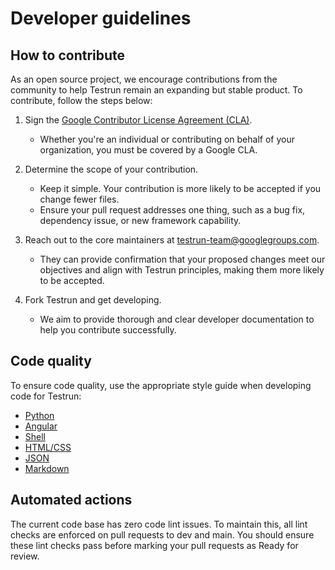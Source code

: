 # Developer guidelines 

## How to contribute

As an open source project, we encourage contributions from the community to help Testrun remain an expanding but stable product. To contribute, follow the steps below:

1. Sign the [Google Contributor License Agreement (CLA)](https://cla.developers.google.com/). 
    -  Whether you're an individual or contributing on behalf of your organization, you must be covered by a Google CLA.

1. Determine the scope of your contribution.
    -  Keep it simple. Your contribution is more likely to be accepted if you change fewer files.
    -  Ensure your pull request addresses one thing, such as a bug fix, dependency issue, or new framework capability.

1. Reach out to the core maintainers at [testrun-team@googlegroups.com](mailto:testrun-team@googlegroups.com).
    -  They can provide confirmation that your proposed changes meet our objectives and align with Testrun principles, making them more likely to be accepted.

1. Fork Testrun and get developing.
    -  We aim to provide thorough and clear developer documentation to help you contribute successfully.

## Code quality

To ensure code quality, use the appropriate style guide when developing code for Testrun:

-  [Python](https://google.github.io/styleguide/pyguide.html)
-  [Angular](https://google.github.io/styleguide/angularjs-google-style.html)
-  [Shell](https://google.github.io/styleguide/shellguide.html)
-  [HTML/CSS](https://google.github.io/styleguide/htmlcssguide.html)
-  [JSON](https://google.github.io/styleguide/jsoncstyleguide.xml)
-  [Markdown](https://google.github.io/styleguide/docguide/style.html)

## Automated actions

The current code base has zero code lint issues. To maintain this, all lint checks are enforced on pull requests to dev and main. You should ensure these lint checks pass before marking your pull requests as Ready for review.